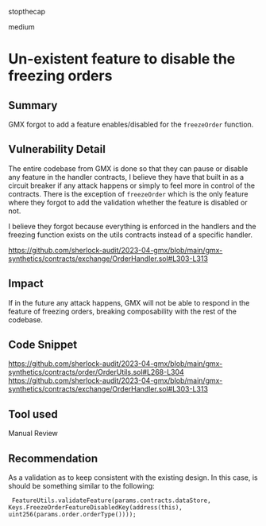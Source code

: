 stopthecap

medium

# Un-existent feature to disable the freezing orders

## Summary
GMX forgot to add a feature enables/disabled for the `freezeOrder` function.

## Vulnerability Detail
The entire codebase from GMX is done so that they can pause or disable any feature in the handler contracts, I believe they have that built in as a circuit breaker if any attack happens or simply to feel more in control of the contracts. There is the exception of `freezeOrder`  which is the only feature where they forgot to add the validation whether the feature is disabled or not.

I believe they forgot because everything is enforced in the handlers and the freezing function exists on the utils contracts instead of a specific handler.

https://github.com/sherlock-audit/2023-04-gmx/blob/main/gmx-synthetics/contracts/exchange/OrderHandler.sol#L303-L313

## Impact
If in the future any attack happens, GMX will not be able to respond in the feature of freezing orders, breaking composability with the rest of the codebase.

## Code Snippet

https://github.com/sherlock-audit/2023-04-gmx/blob/main/gmx-synthetics/contracts/order/OrderUtils.sol#L268-L304
https://github.com/sherlock-audit/2023-04-gmx/blob/main/gmx-synthetics/contracts/exchange/OrderHandler.sol#L303-L313

## Tool used

Manual Review

## Recommendation
As a validation as to keep consistent with the existing design. In this case, is should be something similar to the following:

```solidity
 FeatureUtils.validateFeature(params.contracts.dataStore, Keys.FreezeOrderFeatureDisabledKey(address(this), uint256(params.order.orderType())));
```